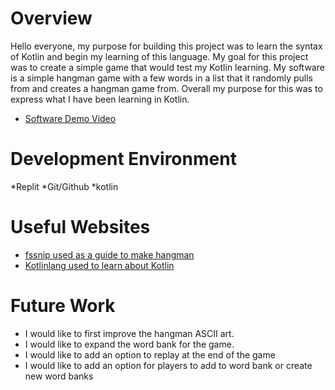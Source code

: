  # Overview
Hello everyone, my purpose for building this project was to learn the syntax of Kotlin and begin my learning of this language. My goal for this project was to create a simple game that would test my Kotlin learning. My software is a simple hangman game with a few words in a list that it randomly pulls from and creates a hangman game from. Overall my purpose for this was to express what I have been learning in Kotlin. 


- [Software Demo Video](https://youtu.be/X85vzfzYc2U)

# Development Environment

*Replit *Git/Github *kotlin 

# Useful Websites
- [fssnip used as a guide to make hangman](https://www.fssnip.net/mO/title/Hangman)
- [Kotlinlang used to learn about Kotlin](https://kotlinlang.org/docs/getting-started.html)

# Future Work

- I would like to first improve the hangman ASCII art. 
- I would like to expand the word bank for the game. 
- I would like to add an option to replay at the end of the game
- I would like to add an option for players to add to word bank or create new word banks
  
 
